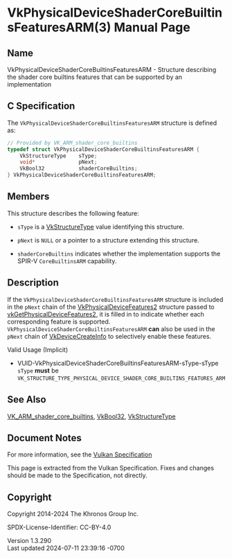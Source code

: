 # VkPhysicalDeviceShaderCoreBuiltinsFeaturesARM(3) Manual Page

## Name

VkPhysicalDeviceShaderCoreBuiltinsFeaturesARM - Structure describing the
shader core builtins features that can be supported by an implementation



## <a href="#_c_specification" class="anchor"></a>C Specification

The `VkPhysicalDeviceShaderCoreBuiltinsFeaturesARM` structure is defined
as:

``` c
// Provided by VK_ARM_shader_core_builtins
typedef struct VkPhysicalDeviceShaderCoreBuiltinsFeaturesARM {
    VkStructureType    sType;
    void*              pNext;
    VkBool32           shaderCoreBuiltins;
} VkPhysicalDeviceShaderCoreBuiltinsFeaturesARM;
```

## <a href="#_members" class="anchor"></a>Members

This structure describes the following feature:

- `sType` is a [VkStructureType](https://registry.khronos.org/vulkan/specs/1.3-extensions/man/html/VkStructureType.html) value identifying
  this structure.

- `pNext` is `NULL` or a pointer to a structure extending this
  structure.

- <span id="features-shaderCoreBuiltins"></span> `shaderCoreBuiltins`
  indicates whether the implementation supports the SPIR-V
  `CoreBuiltinsARM` capability.

## <a href="#_description" class="anchor"></a>Description

If the `VkPhysicalDeviceShaderCoreBuiltinsFeaturesARM` structure is
included in the `pNext` chain of the
[VkPhysicalDeviceFeatures2](https://registry.khronos.org/vulkan/specs/1.3-extensions/man/html/VkPhysicalDeviceFeatures2.html) structure
passed to
[vkGetPhysicalDeviceFeatures2](https://registry.khronos.org/vulkan/specs/1.3-extensions/man/html/vkGetPhysicalDeviceFeatures2.html), it is
filled in to indicate whether each corresponding feature is supported.
`VkPhysicalDeviceShaderCoreBuiltinsFeaturesARM` **can** also be used in
the `pNext` chain of [VkDeviceCreateInfo](https://registry.khronos.org/vulkan/specs/1.3-extensions/man/html/VkDeviceCreateInfo.html) to
selectively enable these features.

Valid Usage (Implicit)

- <a
  href="#VUID-VkPhysicalDeviceShaderCoreBuiltinsFeaturesARM-sType-sType"
  id="VUID-VkPhysicalDeviceShaderCoreBuiltinsFeaturesARM-sType-sType"></a>
  VUID-VkPhysicalDeviceShaderCoreBuiltinsFeaturesARM-sType-sType  
  `sType` **must** be
  `VK_STRUCTURE_TYPE_PHYSICAL_DEVICE_SHADER_CORE_BUILTINS_FEATURES_ARM`

## <a href="#_see_also" class="anchor"></a>See Also

[VK_ARM_shader_core_builtins](https://registry.khronos.org/vulkan/specs/1.3-extensions/man/html/VK_ARM_shader_core_builtins.html),
[VkBool32](https://registry.khronos.org/vulkan/specs/1.3-extensions/man/html/VkBool32.html), [VkStructureType](https://registry.khronos.org/vulkan/specs/1.3-extensions/man/html/VkStructureType.html)

## <a href="#_document_notes" class="anchor"></a>Document Notes

For more information, see the <a
href="https://registry.khronos.org/vulkan/specs/1.3-extensions/html/vkspec.html#VkPhysicalDeviceShaderCoreBuiltinsFeaturesARM"
target="_blank" rel="noopener">Vulkan Specification</a>

This page is extracted from the Vulkan Specification. Fixes and changes
should be made to the Specification, not directly.

## <a href="#_copyright" class="anchor"></a>Copyright

Copyright 2014-2024 The Khronos Group Inc.

SPDX-License-Identifier: CC-BY-4.0

Version 1.3.290  
Last updated 2024-07-11 23:39:16 -0700
